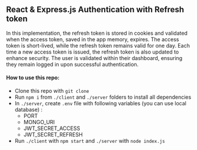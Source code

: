## React & Express.js Authentication with Refresh token

In this implementation, the refresh token is stored in cookies and validated when the access token, saved in the app memory, expires. The access token is short-lived, while the refresh token remains valid for one day. Each time a new access token is issued, the refresh token is also updated to enhance security. The user is validated within their dashboard, ensuring they remain logged in upon successful authentication.

#### How to use this repo:

- Clone this repo with `git clone`
- Run `npm i` from `./client` and `./server` folders to install all dependencies
- In `./server`, create `.env` file with following variables (you can use local database) :
  - PORT
  - MONGO_URI
  - JWT_SECRET_ACCESS
  - JWT_SECRET_REFRESH
- Run `./client` with `npm start` and `./server` with `node index.js`
